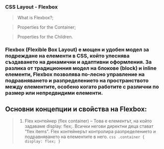 ### CSS Layout - Flexbox

> What is Flexbox?;

> Properties for the Container;

> Properties for the Children.



### Flexbox (Flexible Box Layout) е мощен и удобен модел за подреждане на елементи в CSS, който улеснява създаването на динамични и адаптивни оформления. За разлика от традиционния модел на блокове (block) и inline елементи, Flexbox позволява по-лесно управление на подравняването и разпределението на пространството между елементите, особено когато работите с различни по размер или непредвидими елементи.

## Основни концепции и свойства на Flexbox:

> 1. Flex контейнер (flex container) – Това е елементът, на който задаваме display: flex;. Всички негови директни деца стават "flex items". Flex контейнерът контролира разпределението и подравняването на елементите в него.
`css
.container {
  display: flex;
}
`